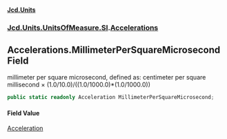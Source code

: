 #### [Jcd.Units](index.md 'index')
### [Jcd.Units.UnitsOfMeasure.SI](Jcd.Units.UnitsOfMeasure.SI.md 'Jcd.Units.UnitsOfMeasure.SI').[Accelerations](Accelerations.md 'Jcd.Units.UnitsOfMeasure.SI.Accelerations')

## Accelerations.MillimeterPerSquareMicrosecond Field

millimeter per square microsecond, defined as: centimeter per square millisecond × (1.0/10.0)/((1.0/1000.0)*(1.0/1000.0))

```csharp
public static readonly Acceleration MillimeterPerSquareMicrosecond;
```

#### Field Value
[Acceleration](Acceleration.md 'Jcd.Units.UnitTypes.Acceleration')